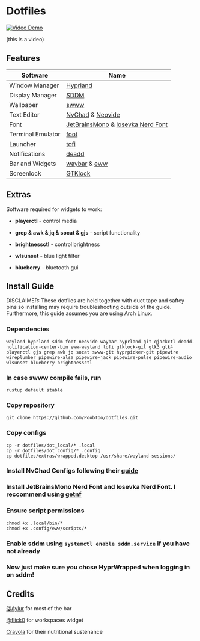 # Dotfiles
[![Video Demo](https://img.youtube.com/vi/_yMVCG_dido/hqdefault.jpg)](https://youtu.be/_yMVCG_dido)

(this is a video)

## Features
| Software                  | Name                                |
|---|---|
| Window Manager          | [Hyprland](https://hyprland.org/)     |
| Display Manager         | [SDDM](https://github.com/sddm/sddm)  |
| Wallpaper               | [swww](https://github.com/Horus645/swww)  |
| Text Editor             | [NvChad](https://nvchad.com/) & [Neovide](https://neovide.dev/) |
| Font                    | [JetBrainsMono](https://www.jetbrains.com/lp/mono/) & [Iosevka Nerd Font](https://github.com/ryanoasis/nerd-fonts/tree/master/patched-fonts/Iosevka)   |
| Terminal Emulator       | [foot](https://codeberg.org/dnkl/foot)      |
| Launcher                | [tofi](https://github.com/philj56/tofi)                           |
| Notifications             | [deadd](https://github.com/phuhl/linux_notification_center)      |
| Bar and Widgets         | [waybar](https://github.com/Alexays/Waybar) & [eww](https://github.com/elkowar/eww) |
| Screenlock              | [GTKlock](https://github.com/jovanlanik/gtklock) |


## Extras
Software required for widgets to work:

* **playerctl** - control media

* **grep & awk & jq & socat & gjs** - script functionality

* **brightnessctl** - control brightness

* **wlsunset** - blue light filter

* **blueberry** - bluetooth gui

## Install Guide
DISCLAIMER: These dotfiles are held together with duct tape and saftey pins so installing may require troubleshooting outside of the guide. Furthermore, this guide assumes you are using Arch Linux.

### Dependencies
```
wayland hyprland sddm foot neovide waybar-hyprland-git qjackctl deadd-notification-center-bin eww-wayland tofi gtklock-git gtk3 gtk4 playerctl gjs grep awk jq socat swww-git hyprpicker-git pipewire wireplumber pipewire-alsa pipewire-jack pipewire-pulse pipewire-audio wlsunset blueberry brightnessctl 
```
### In case swww compile fails, run 
```
rustup default stable
```

### Copy repository
```
git clone https://github.com/PoobToo/dotfiles.git
```

### Copy configs
```
cp -r dotfiles/dot_local/* .local
cp -r dotfiles/dot_config/* .config
cp dotfiles/extras/wrapped.desktop /usr/share/wayland-sessions/
```
### Install NvChad Configs following their [guide](https://nvchad.com/docs/quickstart/install)

### Install JetBrainsMono Nerd Font and Iosevka Nerd Font. I reccommend using [getnf](https://github.com/ronniedroid/getnf)

### Ensure script permissions
```
chmod +x .local/bin/*
chmod +x .config/eww/scripts/*
```

### Enable sddm using ```systemctl enable sddm.service``` if you have not already

### Now just make sure you chose HyprWrapped when logging in on sddm!

## Credits
[@Aylur](https://github.com/Aylur/dotfiles) for most of the bar

[@flick0](https://github.com/flick0/dotfiles/tree/aurora) for workspaces widget

[Crayola](https://shop.crayola.com/color-and-draw/crayons) for their nutritional sustenance 
